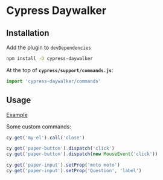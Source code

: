# Cypress Daywalker

## Installation

Add the plugin to `devDependencies`
```bash
npm install -D cypress-daywalker
```

At the top of **`cypress/support/commands.js`**:
```js
import 'cypress-daywalker/commands'
```

## Usage
[Example](https://github.com/JaySunSyn/cypress-daywalker/blob/master/example/cypress/integration/example.spec.js)

Some custom commands:

```js
cy.get('my-el').call('close')

cy.get('paper-button').dispatch('click')
cy.get('paper-button').dispatch(new MouseEvent('click'))

cy.get('paper-input').setProp('moto moto')
cy.get('paper-input').setProp('Question', 'label')
```
